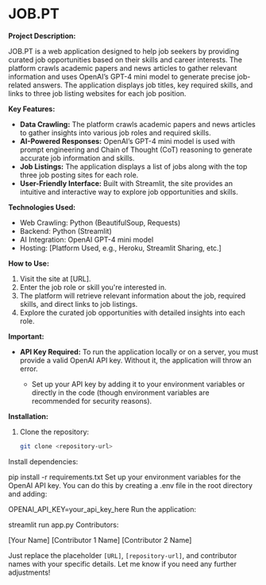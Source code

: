 # JOB.PT

**Project Description:**

JOB.PT is a web application designed to help job seekers by providing curated job opportunities based on their skills and career interests. The platform crawls academic papers and news articles to gather relevant information and uses OpenAI’s GPT-4 mini model to generate precise job-related answers. The application displays job titles, key required skills, and links to three job listing websites for each job position.

**Key Features:**

- **Data Crawling:** The platform crawls academic papers and news articles to gather insights into various job roles and required skills.
- **AI-Powered Responses:** OpenAI’s GPT-4 mini model is used with prompt engineering and Chain of Thought (CoT) reasoning to generate accurate job information and skills.
- **Job Listings:** The application displays a list of jobs along with the top three job posting sites for each role.
- **User-Friendly Interface:** Built with Streamlit, the site provides an intuitive and interactive way to explore job opportunities and skills.

**Technologies Used:**

- Web Crawling: Python (BeautifulSoup, Requests)
- Backend: Python (Streamlit)
- AI Integration: OpenAI GPT-4 mini model
- Hosting: [Platform Used, e.g., Heroku, Streamlit Sharing, etc.]

**How to Use:**

1. Visit the site at [URL].
2. Enter the job role or skill you're interested in.
3. The platform will retrieve relevant information about the job, required skills, and direct links to job listings.
4. Explore the curated job opportunities with detailed insights into each role.

**Important:**

- **API Key Required:** To run the application locally or on a server, you must provide a valid OpenAI API key. Without it, the application will throw an error.
  
  - Set up your API key by adding it to your environment variables or directly in the code (though environment variables are recommended for security reasons).

**Installation:**

1. Clone the repository:
   ```bash
   git clone <repository-url>
Install dependencies:


pip install -r requirements.txt
Set up your environment variables for the OpenAI API key. You can do this by creating a .env file in the root directory and adding:


OPENAI_API_KEY=your_api_key_here
Run the application:


streamlit run app.py
Contributors:

[Your Name]
[Contributor 1 Name]
[Contributor 2 Name]


Just replace the placeholder `[URL]`, `[repository-url]`, and contributor names with your specific details. Let me know if you need any further adjustments!





